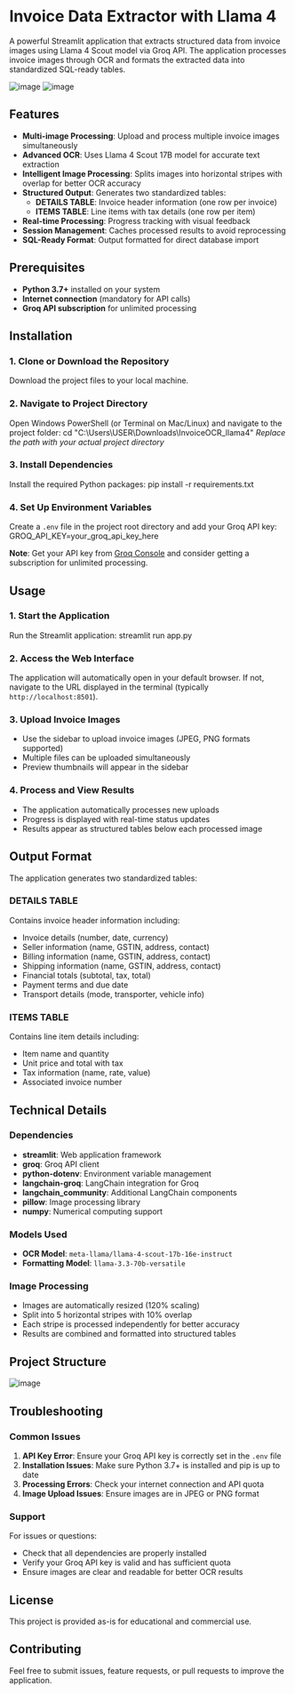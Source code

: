 # Invoice Data Extractor with Llama 4

A powerful Streamlit application that extracts structured data from invoice images using Llama 4 Scout model via Groq API. The application processes invoice images through OCR and formats the extracted data into standardized SQL-ready tables.

![image](https://github.com/user-attachments/assets/01a6fc29-1871-4f77-8899-97e8b38bff98)
![image](https://github.com/user-attachments/assets/37332d7f-3fd7-4e63-9613-b8ed24d043aa)


## Features

* **Multi-image Processing**: Upload and process multiple invoice images simultaneously
* **Advanced OCR**: Uses Llama 4 Scout 17B model for accurate text extraction
* **Intelligent Image Processing**: Splits images into horizontal stripes with overlap for better OCR accuracy
* **Structured Output**: Generates two standardized tables:
  * **DETAILS TABLE**: Invoice header information (one row per invoice)
  * **ITEMS TABLE**: Line items with tax details (one row per item)
* **Real-time Processing**: Progress tracking with visual feedback
* **Session Management**: Caches processed results to avoid reprocessing
* **SQL-Ready Format**: Output formatted for direct database import

## Prerequisites

* **Python 3.7+** installed on your system
* **Internet connection** (mandatory for API calls)
* **Groq API subscription** for unlimited processing

## Installation

### 1. Clone or Download the Repository

Download the project files to your local machine.

### 2. Navigate to Project Directory

Open Windows PowerShell (or Terminal on Mac/Linux) and navigate to the project folder: cd "C:\Users\USER\Downloads\InvoiceOCR_llama4"
*Replace the path with your actual project directory*

### 3. Install Dependencies

Install the required Python packages: pip install -r requirements.txt


### 4. Set Up Environment Variables

Create a `.env` file in the project root directory and add your Groq API key:
GROQ_API_KEY=your_groq_api_key_here

**Note**: Get your API key from [Groq Console](https://console.groq.com/) and consider getting a subscription for unlimited processing.

## Usage

### 1. Start the Application

Run the Streamlit application: streamlit run app.py

### 2. Access the Web Interface

The application will automatically open in your default browser. If not, navigate to the URL displayed in the terminal (typically `http://localhost:8501`).

### 3. Upload Invoice Images

* Use the sidebar to upload invoice images (JPEG, PNG formats supported)
* Multiple files can be uploaded simultaneously
* Preview thumbnails will appear in the sidebar

### 4. Process and View Results

* The application automatically processes new uploads
* Progress is displayed with real-time status updates
* Results appear as structured tables below each processed image

## Output Format

The application generates two standardized tables:

### DETAILS TABLE
Contains invoice header information including:
* Invoice details (number, date, currency)
* Seller information (name, GSTIN, address, contact)
* Billing information (name, GSTIN, address, contact)
* Shipping information (name, GSTIN, address, contact)
* Financial totals (subtotal, tax, total)
* Payment terms and due date
* Transport details (mode, transporter, vehicle info)

### ITEMS TABLE
Contains line item details including:
* Item name and quantity
* Unit price and total with tax
* Tax information (name, rate, value)
* Associated invoice number

## Technical Details

### Dependencies

* **streamlit**: Web application framework
* **groq**: Groq API client
* **python-dotenv**: Environment variable management
* **langchain-groq**: LangChain integration for Groq
* **langchain_community**: Additional LangChain components
* **pillow**: Image processing library
* **numpy**: Numerical computing support

### Models Used

* **OCR Model**: `meta-llama/llama-4-scout-17b-16e-instruct`
* **Formatting Model**: `llama-3.3-70b-versatile`

### Image Processing

* Images are automatically resized (120% scaling)
* Split into 5 horizontal stripes with 10% overlap
* Each stripe is processed independently for better accuracy
* Results are combined and formatted into structured tables

## Project Structure
![image](https://github.com/user-attachments/assets/cefdfe01-aa1c-4a94-873b-756a4a011631)

## Troubleshooting

### Common Issues

1. **API Key Error**: Ensure your Groq API key is correctly set in the `.env` file
2. **Installation Issues**: Make sure Python 3.7+ is installed and pip is up to date
3. **Processing Errors**: Check your internet connection and API quota
4. **Image Upload Issues**: Ensure images are in JPEG or PNG format

### Support

For issues or questions:
* Check that all dependencies are properly installed
* Verify your Groq API key is valid and has sufficient quota
* Ensure images are clear and readable for better OCR results

## License

This project is provided as-is for educational and commercial use.

## Contributing

Feel free to submit issues, feature requests, or pull requests to improve the application.







